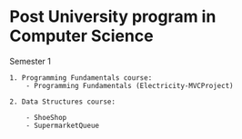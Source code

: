 # Post University program in Computer Science


Semester 1

    1. Programming Fundamentals course:
        - Programming Fundamentals (Electricity-MVCProject)
    
    2. Data Structures course:

        - ShoeShop
        - SupermarketQueue
